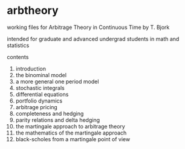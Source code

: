 arbtheory
=========

working files for Arbitrage Theory in Continuous Time by T. Bjork

intended for graduate and advanced undergrad students in math and statistics

contents  
1. introduction  
2. the binominal model  
3. a more general one period model  
4. stochastic integrals  
5. differential equations  
6. portfolio dynamics  
7. arbitrage pricing  
8. completeness and hedging  
9. parity relations and delta hedging  
10. the martingale approach to arbitrage theory  
11. the mathematics of the martingale approach  
12. black-scholes from a martingale point of view  